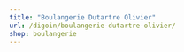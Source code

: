 ```yaml
---
title: "Boulangerie Dutartre Olivier"
url: /digoin/boulangerie-dutartre-olivier/
shop: boulangerie
---
```

